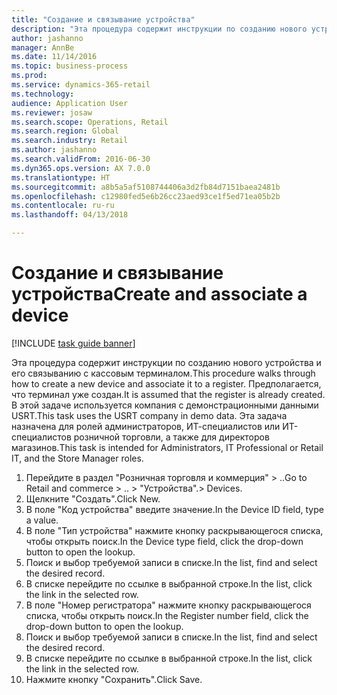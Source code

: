 ```yaml
--- 
title: "Создание и связывание устройства"
description: "Эта процедура содержит инструкции по созданию нового устройства и его связыванию с кассовым терминалом."
author: jashanno
manager: AnnBe
ms.date: 11/14/2016
ms.topic: business-process
ms.prod: 
ms.service: dynamics-365-retail
ms.technology: 
audience: Application User
ms.reviewer: josaw
ms.search.scope: Operations, Retail
ms.search.region: Global
ms.search.industry: Retail
ms.author: jashanno
ms.search.validFrom: 2016-06-30
ms.dyn365.ops.version: AX 7.0.0
ms.translationtype: HT
ms.sourcegitcommit: a8b5a5af5108744406a3d2fb84d7151baea2481b
ms.openlocfilehash: c12980fed5e6b26cc23aed93ce1f5ed71ea05b2b
ms.contentlocale: ru-ru
ms.lasthandoff: 04/13/2018

---
```

# <a name="create-and-associate-a-device"></a><span data-ttu-id="d388b-103">Создание и связывание устройства</span><span class="sxs-lookup"><span data-stu-id="d388b-103">Create and associate a device</span></span>

[!INCLUDE [task guide banner](../includes/task-guide-banner.md)]

<span data-ttu-id="d388b-104">Эта процедура содержит инструкции по созданию нового устройства и его связыванию с кассовым терминалом.</span><span class="sxs-lookup"><span data-stu-id="d388b-104">This procedure walks through how to create a new device and associate it to a register.</span></span> <span data-ttu-id="d388b-105">Предполагается, что терминал уже создан.</span><span class="sxs-lookup"><span data-stu-id="d388b-105">It is assumed that the register is already created.</span></span>  <span data-ttu-id="d388b-106">В этой задаче используется компания с демонстрационными данными USRT.</span><span class="sxs-lookup"><span data-stu-id="d388b-106">This task uses the USRT company in demo data.</span></span> <span data-ttu-id="d388b-107">Эта задача назначена для ролей администраторов, ИТ-специалистов или ИТ-специалистов розничной торговли, а также для директоров магазинов.</span><span class="sxs-lookup"><span data-stu-id="d388b-107">This task is intended for Administrators, IT Professional or Retail IT, and the Store Manager roles.</span></span>

1. <span data-ttu-id="d388b-108">Перейдите в раздел "Розничная торговля и коммерция" > ..</span><span class="sxs-lookup"><span data-stu-id="d388b-108">Go to Retail and commerce > ..</span></span> <span data-ttu-id="d388b-109">> "Устройства".</span><span class="sxs-lookup"><span data-stu-id="d388b-109">> Devices.</span></span>
2. <span data-ttu-id="d388b-110">Щелкните "Создать".</span><span class="sxs-lookup"><span data-stu-id="d388b-110">Click New.</span></span>
3. <span data-ttu-id="d388b-111">В поле "Код устройства" введите значение.</span><span class="sxs-lookup"><span data-stu-id="d388b-111">In the Device ID field, type a value.</span></span>
4. <span data-ttu-id="d388b-112">В поле "Тип устройства" нажмите кнопку раскрывающегося списка, чтобы открыть поиск.</span><span class="sxs-lookup"><span data-stu-id="d388b-112">In the Device type field, click the drop-down button to open the lookup.</span></span>
5. <span data-ttu-id="d388b-113">Поиск и выбор требуемой записи в списке.</span><span class="sxs-lookup"><span data-stu-id="d388b-113">In the list, find and select the desired record.</span></span>
6. <span data-ttu-id="d388b-114">В списке перейдите по ссылке в выбранной строке.</span><span class="sxs-lookup"><span data-stu-id="d388b-114">In the list, click the link in the selected row.</span></span>
7. <span data-ttu-id="d388b-115">В поле "Номер регистратора" нажмите кнопку раскрывающегося списка, чтобы открыть поиск.</span><span class="sxs-lookup"><span data-stu-id="d388b-115">In the Register number field, click the drop-down button to open the lookup.</span></span>
8. <span data-ttu-id="d388b-116">Поиск и выбор требуемой записи в списке.</span><span class="sxs-lookup"><span data-stu-id="d388b-116">In the list, find and select the desired record.</span></span>
9. <span data-ttu-id="d388b-117">В списке перейдите по ссылке в выбранной строке.</span><span class="sxs-lookup"><span data-stu-id="d388b-117">In the list, click the link in the selected row.</span></span>
10. <span data-ttu-id="d388b-118">Нажмите кнопку "Сохранить".</span><span class="sxs-lookup"><span data-stu-id="d388b-118">Click Save.</span></span>


